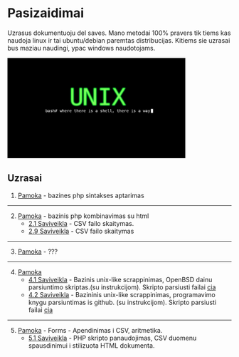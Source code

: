 # Pasizaidimai

Uzrasus dokumentuoju del saves. Mano metodai 100% pravers tik tiems kas naudoja linux ir tai ubuntu/debian paremtas distribucijas. Kitiems sie uzrasai bus maziau naudingi, ypac windows naudotojams.


<img src="unix.jpg" width="400">

## Uzrasai
1. [Pamoka](https://github.com/shinbeth/pasizaidimai/tree/master/1) - bazines php sintakses aptarimas
---
2. [Pamoka](https://github.com/shinbeth/pasizaidimai/tree/master/2) - bazinis php kombinavimas su html
    - [2.1 Saviveikla](https://github.com/shinbeth/pasizaidimai/tree/master/2.1) - CSV failo skaitymas.
    - [2.9 Saviveikla](https://github.com/shinbeth/pasizaidimai/tree/master/2.9) - CSV failo skaitymas
----
3. [Pamoka](https://github.com/shinbeth/pasizaidimai/tree/master/3) - ???
----
4. [Pamoka](https://github.com/shinbeth/pasizaidimai/tree/master/4)
    - [4.1 Saviveikla](https://github.com/shinbeth/pasizaidimai/tree/master/4.1) - Bazinis unix-like scrappinimas, OpenBSD dainu parsiuntimo skriptas.(su instrukcijom). Skripto parsiusti failai [cia](https://github.com/shinbeth/pasizaidimai/tree/master/4.1/files)
    - [4.2 Saviveikla](https://github.com/shinbeth/pasizaidimai/tree/master/4.2) - Bazininis unix-like scrappinimas, programavimo knygu parsiuntimas is github. (su instrukcijom). Skripto parsiusti failai [cia](https://github.com/shinbeth/pasizaidimai/tree/master/4.2/files)
----
5. [Pamoka](https://github.com/shinbeth/pasizaidimai/tree/master/5) - Forms - Apendinimas i CSV, aritmetika.
    - [5.1 Saviveikla](https://github.com/shinbeth/pasizaidimai/tree/master/5.1) - PHP skripto panaudojimas, CSV duomenu spausdinimui i stilizuota HTML dokumenta.


